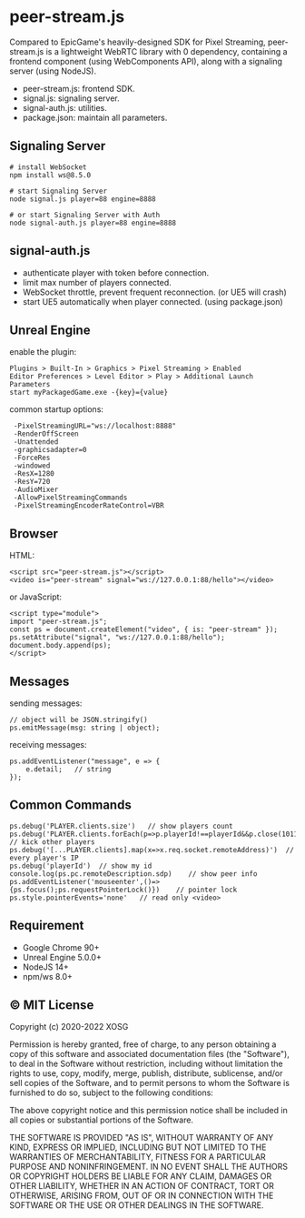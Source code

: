 # peer-stream.js

Compared to EpicGame's heavily-designed SDK for Pixel Streaming, peer-stream.js is a lightweight WebRTC library with 0 dependency, containing a frontend component (using WebComponents API), along with a signaling server (using NodeJS).

- peer-stream.js: frontend SDK.
- signal.js: signaling server.
- signal-auth.js: utilities.
- package.json: maintain all parameters.

## Signaling Server

```
# install WebSocket
npm install ws@8.5.0

# start Signaling Server
node signal.js player=88 engine=8888

# or start Signaling Server with Auth
node signal-auth.js player=88 engine=8888
```

## signal-auth.js

- authenticate player with token before connection.
- limit max number of players connected.
- WebSocket throttle, prevent frequent reconnection. (or UE5 will crash)
- start UE5 automatically when player connected. (using package.json)

## Unreal Engine

enable the plugin:

```
Plugins > Built-In > Graphics > Pixel Streaming > Enabled
Editor Preferences > Level Editor > Play > Additional Launch Parameters
start myPackagedGame.exe -{key}={value}
```

common startup options:

```
 -PixelStreamingURL="ws://localhost:8888"
 -RenderOffScreen
 -Unattended
 -graphicsadapter=0
 -ForceRes
 -windowed
 -ResX=1280
 -ResY=720
 -AudioMixer
 -AllowPixelStreamingCommands
 -PixelStreamingEncoderRateControl=VBR
```

## Browser

HTML:

```
<script src="peer-stream.js"></script>
<video is="peer-stream" signal="ws://127.0.0.1:88/hello"></video>
```

or JavaScript:

```
<script type="module">
import "peer-stream.js";
const ps = document.createElement("video", { is: "peer-stream" });
ps.setAttribute("signal", "ws://127.0.0.1:88/hello");
document.body.append(ps);
</script>
```

## Messages

sending messages:

```
// object will be JSON.stringify()
ps.emitMessage(msg: string | object);
```

receiving messages:

```
ps.addEventListener("message", e => {
    e.detail;   // string
});
```

## Common Commands

```
ps.debug('PLAYER.clients.size')   // show players count
ps.debug('PLAYER.clients.forEach(p=>p.playerId!==playerId&&p.close(1011,"Infinity"));limit=1;')  // kick other players
ps.debug('[...PLAYER.clients].map(x=>x.req.socket.remoteAddress)')  // every player's IP
ps.debug('playerId')  // show my id
console.log(ps.pc.remoteDescription.sdp)    // show peer info
ps.addEventListener('mouseenter',()=>{ps.focus();ps.requestPointerLock()})    // pointer lock
ps.style.pointerEvents='none'   // read only <video>
```

## Requirement

- Google Chrome 90+
- Unreal Engine 5.0.0+
- NodeJS 14+
- npm/ws 8.0+

## © MIT License

Copyright (c) 2020-2022 XOSG

Permission is hereby granted, free of charge, to any person obtaining a copy of this software and associated documentation files (the "Software"), to deal in the Software without restriction, including without limitation the rights to use, copy, modify, merge, publish, distribute, sublicense, and/or sell copies of the Software, and to permit persons to whom the Software is furnished to do so, subject to the following conditions:

The above copyright notice and this permission notice shall be included in all copies or substantial portions of the Software.

THE SOFTWARE IS PROVIDED "AS IS", WITHOUT WARRANTY OF ANY KIND, EXPRESS OR IMPLIED, INCLUDING BUT NOT LIMITED TO THE WARRANTIES OF MERCHANTABILITY, FITNESS FOR A PARTICULAR PURPOSE AND NONINFRINGEMENT. IN NO EVENT SHALL THE AUTHORS OR COPYRIGHT HOLDERS BE LIABLE FOR ANY CLAIM, DAMAGES OR OTHER LIABILITY, WHETHER IN AN ACTION OF CONTRACT, TORT OR OTHERWISE, ARISING FROM, OUT OF OR IN CONNECTION WITH THE SOFTWARE OR THE USE OR OTHER DEALINGS IN THE SOFTWARE.
